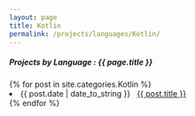 ```yaml
---
layout: page
title: Kotlin
permalink: /projects/languages/Kotlin/
---
```


<h5> Projects by Language : {{ page.title }} </h5>

<div class="card">
{% for post in site.categories.Kotlin %}
 <li class="category-posts"><span>{{ post.date | date_to_string }}</span> &nbsp; <a href="{{ post.url }}">{{ post.title }}</a></li>
{% endfor %}

</div>
